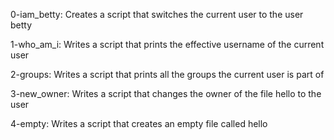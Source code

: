 0-iam_betty: Creates a script that switches the current user to the user betty

1-who_am_i: Writes a script that prints the effective username of the current user

2-groups: Writes a script that prints all the groups the current user is part of

3-new_owner: Writes a script that changes the owner of the file hello to the user

4-empty: Writes a script that creates an empty file called hello
